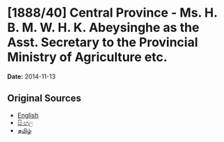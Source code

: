 # [1888/40] Central Province - Ms. H. B. M. W. H. K. Abeysinghe as the Asst. Secretary to the Provincial Ministry of Agriculture etc.

**Date:** 2014-11-13

## Original Sources

- [English](https://documents.gov.lk/view/extra-gazettes/2014/11/1888-40_E.pdf)
- [සිංහල](https://documents.gov.lk/view/extra-gazettes/2014/11/1888-40_S.pdf)
- [தமிழ்](https://documents.gov.lk/view/extra-gazettes/2014/11/1888-40_T.pdf)
